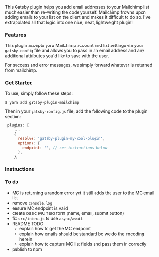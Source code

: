 This Gatsby plugin helps you add email addresses to your Mailchimp list much easier than re-writing the code yourself.  Mailchimp frowns upon adding emails to your list on the client and makes it difficult to do so.  I've extrapolated all that logic into one nice, neat, lightweight plugin!

### Features
This plugin accepts yoru Mailchimp account and list settings via your `gatsby-config` file and allows you to pass in an email address and any additional attributes you'd like to save with the user.

For success and error messages, we simply forward whatever is returned from mailchimp.


### Get Started
To use, simply follow these steps:

`$ yarn add gatsby-plugin-mailchimp`

Then in your `gatsby-config.js` file, add the following code to the plugin section:

```javascript
 plugins: [
    ...
    {
      resolve: 'gatsby-plugin-my-cool-plugin',
      options: {
        endpoint: '', // see instructions below
      },
    },
```

### Instructions


### To do
- MC is returning a random error yet it still adds the user to the MC email list
- remove `console.log`
- ensure MC endpoint is valid
- create basic MC field form (name, email, submit button)
- fix `src/index.js` to use `async/await`
- README TODO
  - explain how to get the MC endpoint
  - explain how emails should be standard bc we do the encoding herein
  - explain how to capture MC list fields and pass them in correctly
- publish to npm
